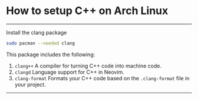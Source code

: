 # How to setup C++ on Arch Linux
_______________________________________________________________________________
Install the clang package
```sh
sudo pacman --needed clang
```

This package includes the following:
1. `clang++` A compiler for turning C++ code into machine code.
2. `clangd` Language support for C++ in Neovim.
3. `clang-format` Formats your C++ code based on the `.clang-format` file
in your project.
_______________________________________________________________________________
